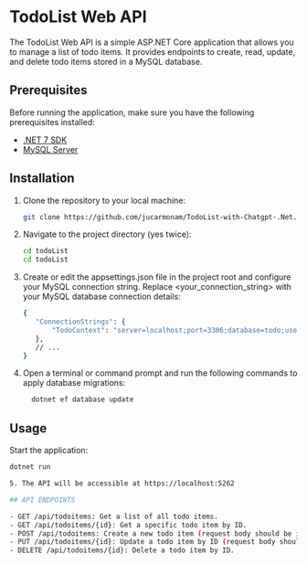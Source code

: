 # TodoList Web API

The TodoList Web API is a simple ASP.NET Core application that allows you to manage a list of todo items. It provides endpoints to create, read, update, and delete todo items stored in a MySQL database.

## Prerequisites

Before running the application, make sure you have the following prerequisites installed:

- [.NET 7 SDK](https://dotnet.microsoft.com/download/dotnet/7.0)
- [MySQL Server](https://dev.mysql.com/downloads/mysql/)

## Installation

1. Clone the repository to your local machine:

   ```bash
   git clone https://github.com/jucarmonam/TodoList-with-Chatgpt-.Net.git

2. Navigate to the project directory (yes twice):
   
   ```bash
   cd todoList
   cd todoList

3. Create or edit the appsettings.json file in the project root and configure your MySQL connection string. Replace <your_connection_string> with your MySQL database connection details:
    ```bash
    {
       "ConnectionStrings": {
           "TodoContext": "server=localhost;port=3306;database=todo;user=root;password=<your_password>"
       },
       // ...
   }

4. Open a terminal or command prompt and run the following commands to apply database migrations:
   ```bash
     dotnet ef database update

## Usage
Start the application:
   ```bash
   dotnet run

5. The API will be accessible at https://localhost:5262

## API ENDPOINTS

- GET /api/todoitems: Get a list of all todo items.
- GET /api/todoitems/{id}: Get a specific todo item by ID.
- POST /api/todoitems: Create a new todo item (request body should be in JSON format).
- PUT /api/todoitems/{id}: Update a todo item by ID (request body should be in JSON format).
- DELETE /api/todoitems/{id}: Delete a todo item by ID.




